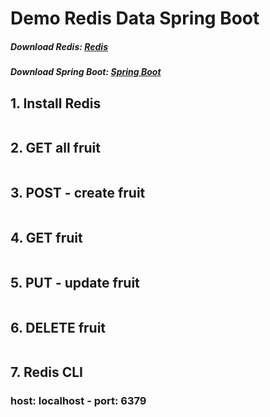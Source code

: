 # Demo Redis Data Spring Boot
##### Download Redis: [Redis](https://github.com/microsoftarchive/redis/releases/tag/win-3.2.100)
##### Download Spring Boot: [Spring Boot](https://start.spring.io/)

## 1. Install Redis
<img src="https://i.imgur.com/jokZxnO.png" alt="" />

## 2. GET all fruit
<img src="https://imgur.com/S8qzQ4h.png" alt="" />

## 3. POST - create  fruit
<img src="https://i.imgur.com/dLm1zpE.png" alt="" />

## 4. GET fruit
<img src="https://imgur.com/JC4LJgk.png" alt="" />

## 5. PUT - update fruit
<img src="https://imgur.com/cVcHyeg.png" alt="" />

## 6. DELETE fruit
<img src="https://imgur.com/By9nUzP.png" alt="" />

## 7. Redis CLI
### host: localhost - port: 6379
<img src="https://imgur.com/CDPycIe.png" alt="" />


